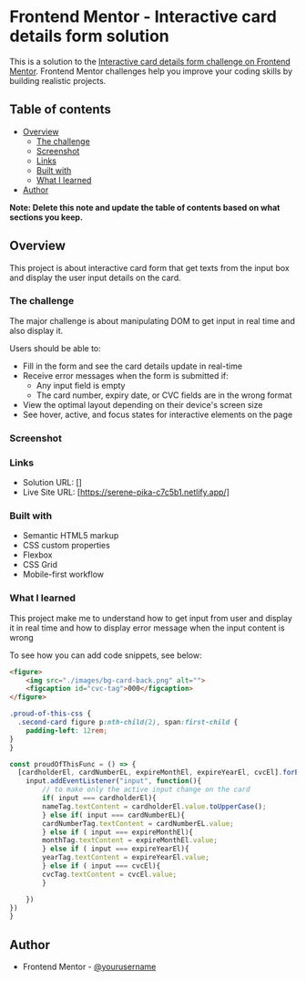 # Frontend Mentor - Interactive card details form solution

This is a solution to the [Interactive card details form challenge on Frontend Mentor](https://www.frontendmentor.io/challenges/interactive-card-details-form-XpS8cKZDWw). Frontend Mentor challenges help you improve your coding skills by building realistic projects. 

## Table of contents

- [Overview](#overview)
  - [The challenge](#the-challenge)
  - [Screenshot](#screenshot)
  - [Links](#links)
  - [Built with](#built-with)
  - [What I learned](#what-i-learned)
- [Author](#author)

**Note: Delete this note and update the table of contents based on what sections you keep.**

## Overview
This project is about interactive card form that get texts from the input box and display the user input details on the card. 

### The challenge
The major challenge is about manipulating DOM to get input in real time and also display it.

Users should be able to:

- Fill in the form and see the card details update in real-time
- Receive error messages when the form is submitted if:
  - Any input field is empty
  - The card number, expiry date, or CVC fields are in the wrong format
- View the optimal layout depending on their device's screen size
- See hover, active, and focus states for interactive elements on the page

### Screenshot


### Links

- Solution URL: []
- Live Site URL: [https://serene-pika-c7c5b1.netlify.app/]


### Built with

- Semantic HTML5 markup
- CSS custom properties
- Flexbox
- CSS Grid
- Mobile-first workflow


### What I learned
This project make me to understand how to get input from user and display it in real time and how to display error message when the input content is wrong


To see how you can add code snippets, see below:

```html
<figure>
    <img src="./images/bg-card-back.png" alt="">
    <figcaption id="cvc-tag">000</figcaption>
</figure>
```
```css
.proud-of-this-css {
  .second-card figure p:nth-child(2), span:first-child {
    padding-left: 12rem;
}
}
```
```js
const proudOfThisFunc = () => {
  [cardholderEl, cardNumberEL, expireMonthEl, expireYearEl, cvcEl].forEach(input =>{
    input.addEventListener("input", function(){
        // to make only the active input change on the card
        if( input === cardholderEl){
        nameTag.textContent = cardholderEl.value.toUpperCase();
        } else if( input === cardNumberEL){
        cardNumberTag.textContent = cardNumberEL.value;
        } else if ( input === expireMonthEl){
        monthTag.textContent = expireMonthEl.value;
        } else if ( input === expireYearEl){
        yearTag.textContent = expireYearEl.value;
        } else if ( input === cvcEl){
        cvcTag.textContent = cvcEl.value;
        }

    })
})
}
```

## Author

- Frontend Mentor - [@yourusername](https://www.frontendmentor.io/profile/Samuel-Makinde)


